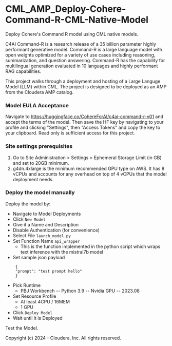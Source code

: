 # CML_AMP_Deploy-Cohere-Command-R-CML-Native-Model
Deploy Cohere's Command R model using CML native models.

C4AI Command-R is a research release of a 35 billion parameter highly performant generative model. Command-R is a large language model with open weights optimized for a variety of use cases including reasoning, summarization, and question answering. Command-R has the capability for multilingual generation evaluated in 10 languages and highly performant RAG capabilities.

This project walks through a deployment and hosting of a Large Languge Model (LLM) within CML. The project is designed to be deployed as an AMP from the Cloudera AMP catalog.

### Model EULA Acceptance
Navigate to https://huggingface.co/CohereForAI/c4ai-command-r-v01 and accept the terms of the model. Then save the HF key by navigating to your profile and clicking "Settings", then "Access Tokens" and copy the key to your clipboard. Read only is sufficient access for this project.

### Site settings prerequisites
1. Go to Site Administration > Settings > Ephemeral Storage Limit (in GB) and set to 20GB minimum.
2. g4dn.4xlarge is the minimum recommended GPU type on AWS. It has 8 vCPUs and accounts for any overhead on top of 4 vCPUs that the model deployment needs.

### Deploy the model manually
Deploy the model by:
- Navigate to  Model Deployments
- Click `New Model`
- Give it a Name and Description
- Disable Authentication (for convenience)
- Select File `launch_model.py`
- Set Function Name `api_wrapper`
  - This is the function implemented in the python script which wraps text inference with the mistral7b model
- Set sample json payload
   ```
    {
    "prompt": "test prompt hello"
    }
   ```
- Pick Runtime
  - PBJ Workbench -- Python 3.9 -- Nvidia GPU -- 2023.08
- Set Resource Profile
  - At least 4CPU / 16MEM
  - 1 GPU
- Click `Deploy Model`
- Wait until it is Deployed

Test the Model.



Copyright (c) 2024 - Cloudera, Inc. All rights reserved.